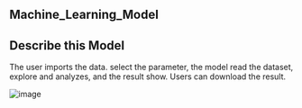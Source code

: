 ## Machine_Learning_Model

## Describe this Model
The user imports the data. select the parameter, the model read the dataset, explore and analyzes, and the result show. Users can download the result.


![image](https://github.com/Akshaypaarcha/machine_learning_app/assets/112705464/05e941c2-ac26-4a02-9f3d-0a7fd4784ebc)

